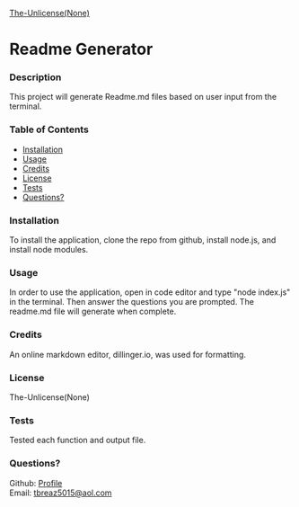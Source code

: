 
  
  [The-Unlicense(None)](https://img.shields.io/static/v1?label=license&query=The-Unlicense(None)&color=blue)

  # Readme Generator

  ### Description
  This project will generate Readme.md files based on user input from the terminal.

  ### Table of Contents
  + [Installation](#installation)
  + [Usage](#usage)
  + [Credits](#credits)
  + [License](#license)
  + [Tests](#tests)
  + [Questions?](#questions?)

  ### Installation
  To install the application, clone the repo from github, install node.js, and install node modules.

  ### Usage
  In order to use the application, open in code editor and type "node index.js" in the terminal. Then answer the questions you are prompted. The readme.md file will generate when complete.

  ### Credits
  An online markdown editor, dillinger.io, was used for formatting.

  ### License
  The-Unlicense(None)

  ### Tests
  Tested each function and output file.

  ### Questions?
  Github: [Profile](https://github.com/tbreazier)  
  Email: tbreaz5015@aol.com

